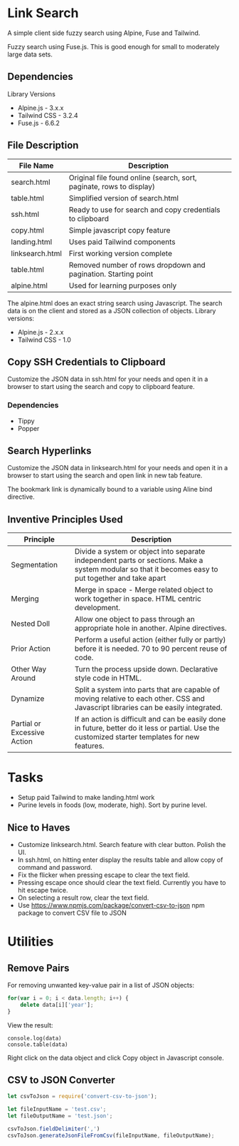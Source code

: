 # Link Search

A simple client side fuzzy search using Alpine, Fuse and Tailwind.

Fuzzy search using Fuse.js. This is good enough for small to moderately large data sets. 

## Dependencies

Library Versions

- Alpine.js			- 3.x.x
- Tailwind CSS  - 3.2.4
- Fuse.js       - 6.6.2

## File Description

| File Name       | Description |
| --------------- | ----------- |
| search.html     | Original file found online (search, sort, paginate, rows to display)   |
| table.html      | Simplified version of search.html 															       |
| ssh.html        | Ready to use for search and copy credentials to clipboard 						 |
| copy.html       | Simple javascript copy feature 																				 |
| landing.html    | Uses paid Tailwind components  																				 |
| linksearch.html | First working version complete													 							 |
| table.html      | Removed number of rows dropdown and pagination. Starting point				 |
| alpine.html     | Used for learning purposes only 																			 |

The alpine.html does an exact string search using Javascript. The search data is on the client and stored as a JSON collection of objects. Library versions:

- Alpine.js			- 2.x.x
- Tailwind CSS  - 1.0

## Copy SSH Credentials to Clipboard

Customize the JSON data in ssh.html for your needs and open it in a browser to start using the search and copy to clipboard feature.

### Dependencies

- Tippy
- Popper

## Search Hyperlinks

Customize the JSON data in linksearch.html for your needs and open it in a browser to start using the search and open link in new tab feature.

The bookmark link is dynamically bound to a variable using Aline bind directive.

## Inventive Principles Used

| Principle        | Description |
| ---------------  | ----------- |
| Segmentation     | Divide a system or object into separate independent parts or sections. Make a system modular so that it becomes easy to put together and take apart   |
| Merging     		 | Merge in space - Merge related object to work together in space. HTML centric development.   |
| Nested Doll      | Allow one object to pass through an appropriate hole in another. Alpine directives.   |
| Prior Action     | Perform a useful action (either fully or partly) before it is needed. 70 to 90 percent reuse of code.   |
| Other Way Around | Turn the process upside down. Declarative style code in HTML.   |
| Dynamize     		 | Split a system into parts that are capable of moving relative to each other. CSS and Javascript libraries can be easily integrated.   |
| Partial or Excessive Action | If an action is difficult and can be easily done in future, better do it less or partial. Use the customized starter templates for new features.|

# Tasks

- Setup paid Tailwind to make landing.html work
- Purine levels in foods (low, moderate, high). Sort by purine level.

## Nice to Haves

- Customize linksearch.html. Search feature with clear button. Polish the UI. 
- In ssh.html, on hitting enter display the results table and allow copy of command and password.
- Fix the flicker when pressing escape to clear the text field. 
- Pressing escape once should clear the text field. Currently you have to hit escape twice.
- On selecting a result row, clear the text field.
- Use https://www.npmjs.com/package/convert-csv-to-json npm package to convert CSV file to JSON

# Utilities

## Remove Pairs

For removing unwanted key-value pair in a list of JSON objects:

```javascript
for(var i = 0; i < data.length; i++) {
	delete data[i]['year'];
}
```

View the result:

```
console.log(data)
console.table(data)
```

Right click on the data object and click Copy object in Javascript console.

## CSV to JSON Converter

```javascript
let csvToJson = require('convert-csv-to-json');

let fileInputName = 'test.csv'; 
let fileOutputName = 'test.json';

csvToJson.fieldDelimiter(',')
csvToJson.generateJsonFileFromCsv(fileInputName, fileOutputName);
```
